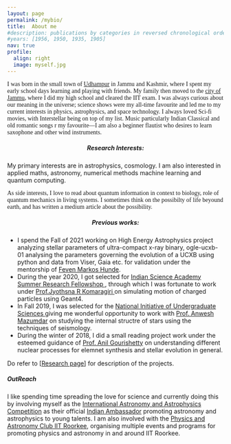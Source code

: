 ```yaml
---
layout: page
permalink: /mybio/
title:  About me 
#description: publications by categories in reversed chronological order. generated by jekyll-scholar.
#years: [1956, 1950, 1935, 1905]
nav: true
profile:
  align: right 
  image: myself.jpg
---
```

<div id="bio_anim">

  <p class="header-bar" style="font-family:Dancing Script, cursive">
      I was born in the small town of <a href="https://udhampur.nic.in/tourist-places/">Udhampur</a> in Jammu and Kashmir, where I spent my early school days learning and playing with friends. My family then moved to the <a href="https://jammu.nic.in/">city of Jammu</a>, where I did my high school and cleared the IIT exam. I was always curious about our meaning in the universe; science shows were my all-time favourite and led me to my current interests in physics, astrophysics, and space technology. I always loved Sci-fi movies, with Interstellar being on top of my list. Music particularly Indian Classical and old romantic songs r my favourite—I am also a beginner flautist who desires to learn saxophone and other wind instruments.</p>

  <h5 style="text-align:center"> Research Interests: </h5>
  <p> 
    My primary interests are in astrophysics, cosmology. I am also interested in applied maths, astronomy, numerical methods machine learning and quantum computing. <p  style="font-family:Dancing Script, cursive"> As side interests, I love to read about quantum information in context to biology, role of quantum mechanics in living systems. I sometimes think on the possibilty of life beyound earth, and has written a medium article about the possibility.

  </p>

  <p class="header-bar"> <h5 style="text-align:center"> Previous works: </h5>
  <ul>
    <li> 
      I spend the Fall of 2021 working on High Energy Astrophysics project analyzing stellar parameters of ultra-compact x-ray binary, ogle-ucxb-01 analysing the parameters governing the evolution of a UCXB using python and data from Viser, Gaia etc. for validation under the mentorship of <a href="https://owsd.net/member/hunde-feven-markos"> Feven Markos Hunde</a>. 
    </li>
    <li> 
      During the year 2020, I got selected for <a href="https://web-japps.ias.ac.in:8443/fellowship2020/lists/result.jsp"> Indian Science Academy Summer Research Fellowshop </a>, through which I was fortunate to work under <a href="http://chep.iisc.ac.in/Personnel/pages/jyothsna/index.html"> Prof.Jyothsna R Komaragiri </a> on simulating motion of charged particles using Geant4. 
    </li> 
    <li> 
      In Fall 2019, I was selected for the <a href="https://www.hbcse.tifr.res.in/data/national-initiative-on-undergraduate-sciences-nius">National Initiative of Undergraduate Sciences </a> giving me wonderful opportunity to work with <a href="https://scholar.google.co.in/citations?user=UOV5qTsAAAAJ&hl=en">Prof. Anwesh Mazumdar</a> on studying the internal structre of stars using the techniques of seismology. 
    </li>
    <li>
      During the winter of 2018, I did a small reading project work under the esteemed guidance of <a href="https://www.iitr.ac.in/~PH/anilgfph"> Prof. Anil Gourishetty</a> on understanding different nuclear processes for elemnet synthesis and stellar evolution in general. 
    </li>
    </ul>
    Do refer to [<a href="/projects/">Research page</a>] for description of the projects.
  

  <p class="header-bar"> <h5> OutReach </h5>   
    I like spending time spreading the love for science and currently doing this by involving myself as the <a href="https://iaac.space/en/">International Astronomy and Astrophysics Competition</a> as their official <a href="https://iaac.space/en/vankerni">Indian Ambassador</a> promoting astronomy and astrophysics to young talents. I am also involved with the <a href="https://www.facebook.com/physastroclubiitr/">Physics and Astronomy Club IIT Roorkee</a>, organising multiple events and programs for promoting physics and astronomy in and around IIT Roorkee.
  </p>



